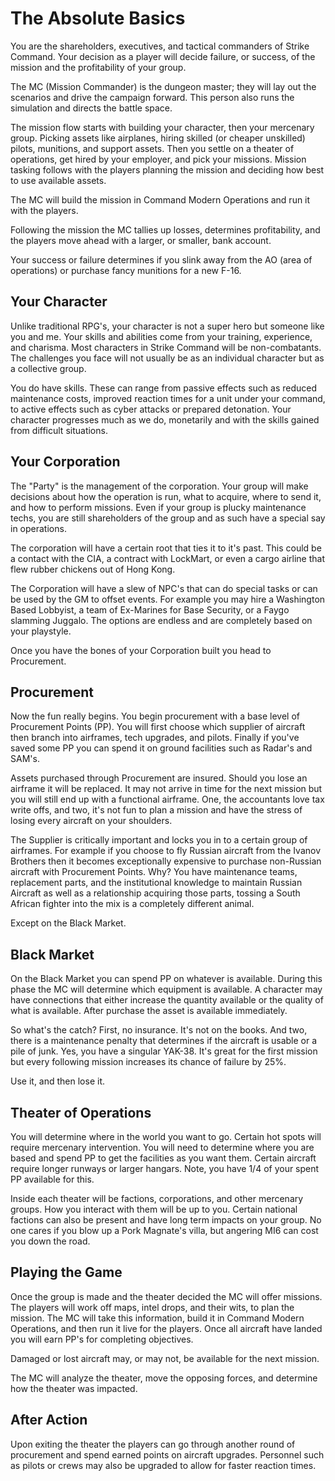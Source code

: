# The Absolute Basics

You are the shareholders, executives, and tactical commanders of Strike Command. Your decision as a player will decide failure, or success, of the mission and the profitability of your group. 

The MC (Mission Commander) is the dungeon master; they will lay out the scenarios and drive the campaign forward. This person also runs the simulation and directs the battle space. 

The mission flow starts with building your character, then your mercenary group. Picking assets like airplanes, hiring skilled (or cheaper unskilled) pilots, munitions, and support assets. Then you settle on a theater of operations, get hired by your employer, and pick your missions. Mission tasking follows with the players planning the mission and deciding how best to use available assets.

The MC will build the mission in Command Modern Operations and run it with the players.

Following the mission the MC tallies up losses, determines profitability, and the players move ahead with a larger, or smaller, bank account. 

Your success or failure determines if you slink away from the AO (area of operations) or purchase fancy munitions for a new F-16.

## Your Character

Unlike traditional RPG's, your character is not a super hero but someone like you and me. Your skills and abilities come from your training, experience, and charisma. Most characters in Strike Command will be non-combatants. The challenges you face will not usually be as an individual character but as a collective group.

You do have skills. These can range from passive effects such as reduced maintenance costs, improved reaction times for a unit under your command, to active effects such as cyber attacks or prepared detonation. Your character progresses much as we do, monetarily and with the skills gained from difficult situations.

## Your Corporation

The "Party" is the management of the corporation. Your group will make decisions about how the operation is run, what to acquire, where to send it, and how to perform missions. Even if your group is plucky maintenance techs, you are still shareholders of the group and as such have a special say in operations. 

The corporation will have a certain root that ties it to it's past. This could be a contact with the CIA, a contract with LockMart, or even a cargo airline that flew rubber chickens out of Hong Kong. 

The Corporation will have a slew of NPC's that can do special tasks or can be used by the GM to offset events. For example you may hire a Washington Based Lobbyist, a team of Ex-Marines for Base Security, or a Faygo slamming Juggalo. The options are endless and are completely based on your playstyle.

Once you have the bones of your Corporation built you head to Procurement.

## Procurement

Now the fun really begins. You begin procurement with a base level of Procurement Points (PP). You will first choose which supplier of aircraft then branch into airframes, tech upgrades, and pilots. Finally if you've saved some PP you can spend it on ground facilities such as Radar's and SAM's.

Assets purchased through Procurement are insured. Should you lose an airframe it will be replaced. It may not arrive in time for the next mission but you will still end up with a functional airframe. One, the accountants love tax write offs, and two, it's not fun to plan a mission and have the stress of losing every aircraft on your shoulders.

The Supplier is critically important and locks you in to a certain group of airframes. For example if you choose to fly Russian aircraft from the Ivanov Brothers then it becomes exceptionally expensive to purchase non-Russian aircraft with Procurement Points. Why? You have maintenance teams, replacement parts, and the institutional knowledge to maintain Russian Aircraft as well as a relationship acquiring those parts, tossing a South African fighter into the mix is a completely different animal.

Except on the Black Market.

## Black Market

On the Black Market you can spend PP on whatever is available. During this phase the MC will determine which equipment is available. A character may have connections that either increase the quantity available or the quality of what is available. After purchase the asset is available immediately.

So what's the catch? First, no insurance. It's not on the books. And two, there is a maintenance penalty that determines if the aircraft is usable or a pile of junk. Yes, you have a singular YAK-38. It's great for the first mission but every following mission increases its chance of failure by 25%. 

Use it, and then lose it.

## Theater of Operations   

You will determine where in the world you want to go. Certain hot spots will require mercenary intervention. You will need to determine where you are based and spend PP to get the facilities as you want them. Certain aircraft require longer runways or larger hangars. Note, you have 1/4 of your spent PP available for this.

Inside each theater will be factions, corporations, and other mercenary groups. How you interact with them will be up to you. Certain national factions can also be present and have long term impacts on your group. No one cares if you blow up a Pork Magnate's villa, but angering MI6 can cost you down the road. 

## Playing the Game

Once the group is made and the theater decided the MC will offer missions. The players will work off maps, intel drops, and their wits, to plan the mission. The MC will take this information, build it in Command Modern Operations, and then run it live for the players. Once all aircraft have landed you will earn PP's for completing objectives.

Damaged or lost aircraft may, or may not, be available for the next mission. 

The MC will analyze the theater, move the opposing forces, and determine how the theater was impacted. 

## After Action

Upon exiting the theater the players can go through another round of procurement and spend earned points on aircraft upgrades. Personnel such as pilots or crews may also be upgraded to allow for faster reaction times.

